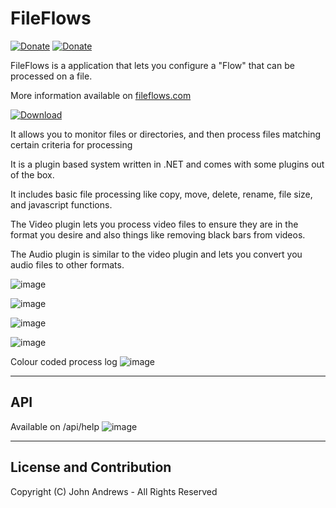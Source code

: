 # FileFlows

[![Donate](https://img.shields.io/badge/Donate-Patreon-blue.svg)](https://www.patreon.com/revenz)
[![Donate](https://img.shields.io/badge/Donate-PayPal-green.svg)](https://www.paypal.com/donate/?hosted_button_id=ZJLFMQSQ6WX3J)

FileFlows is a application that lets you configure a "Flow" that can be processed on a file.

More information available on [fileflows.com](https://fileflows.com)

[![Download](https://custom-icon-badges.herokuapp.com/badge/-Download-blue?style=for-the-badge&logo=download&logoColor=white "Download")](https://fileflows.com/downloads)

It allows you to monitor files or directories, and then process files matching certain criteria for processing

It is a plugin based system written in .NET and comes with some plugins out of the box.

It includes basic file processing like copy, move, delete, rename, file size, and javascript functions.

The Video plugin lets you process video files to ensure they are in the format you desire and also things like removing black bars from videos.

The Audio plugin is similar to the video plugin and lets you convert you audio files to other formats.


![image](https://user-images.githubusercontent.com/958400/142393794-38b58e23-2b05-45b1-8eb1-2f4ad6574422.png)


![image](https://user-images.githubusercontent.com/958400/142720537-df9341ea-c11d-432e-bd1c-07ae4ef3b43d.png)


![image](https://user-images.githubusercontent.com/958400/160212493-05f15d86-20fa-40e4-ac2d-b5e373e01d75.png)

![image](https://user-images.githubusercontent.com/958400/160212767-01dccf20-6816-49cc-a289-16f0c1c4c731.png)

Colour coded process log
![image](https://user-images.githubusercontent.com/958400/160212825-e16a66ad-b1ad-409e-87a7-6ebdc83fe2eb.png)


---

## API 
Available on /api/help
![image](https://user-images.githubusercontent.com/958400/160212640-a2328ae3-3efe-4900-8937-65b1804bee74.png)


--- 

## License and Contribution
Copyright (C) John Andrews - All Rights Reserved
